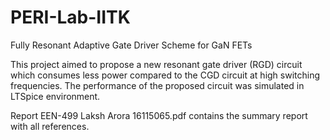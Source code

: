 # PERI-Lab-IITK
Fully Resonant Adaptive Gate Driver Scheme for GaN FETs

This project aimed to propose a new resonant gate driver (RGD) circuit which consumes less power compared to the CGD circuit at high switching frequencies. The performance of the proposed circuit was simulated in LTSpice environment.

Report EEN-499 Laksh Arora 16115065.pdf contains the summary report with all references.
